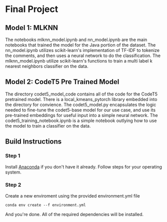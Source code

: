 # Final Project

## Model 1: MLKNN

The notebooks mlknn_model.ipynb and nn_model.ipynb are the main notebooks that trained the model for the Java portion of the dataset. The nn_model.ipynb utilizes scikit-learn's implementation of TF-IDF to tokenize the comments, and then uses a neural network to do the classification. The mlknn_model.ipynb utilize scikit-learn's functions to train a multi label k nearest neighbors classifier on the data. 

## Model 2: CodeT5 Pre Trained Model

The directory codet5_model_code contains all of the code for the CodeT5 pretrained model. There is a local_kmeans_pytorch library embedded into the directory for convience. The codet5_model.py encapsulates the logic needed to fine-tune the codet5-base model for our use case, and use its pre-trained embeddings for useful input into a simple neural network. The codet5_training_notebook.ipynb is a simple notebook outlying how to use the model to train a classifier on the data.

## Build Instructions

### Step 1
Install [Anaconda](https://www.anaconda.com/download/success) if you don't have it already. Follow steps for your operating system.

### Step 2
Create a new enviroment using the provided environment.yml file
```
conda env create --f environment.yml
```

And you're done. All of the required dependencies will be installed.
